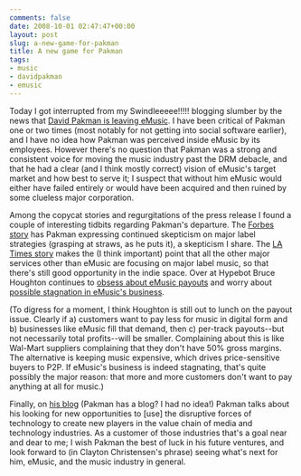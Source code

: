 ```yaml
---
comments: false
date: 2008-10-01 02:47:47+00:00
layout: post
slug: a-new-game-for-pakman
title: A new game for Pakman
tags:
- music
- davidpakman
- emusic
---
```


Today I got interrupted from my Swindleeeee!!!!! blogging slumber by the news that [David Pakman is leaving eMusic](http://www.marketwatch.com/news/story/ceo-david-pakman-depart-emusic/story.aspx?guid={01D8EAC8-DE7B-4BFF-B01C-CFA59BB9ADCA}&dist=hppr). I have been critical of Pakman one or two times (most notably for not getting into social software earlier), and I have no idea how Pakman was perceived inside eMusic by its employees. However there's no question that Pakman was a strong and consistent voice for moving the music industry past the DRM debacle, and that he had a clear (and I think mostly correct) vision of eMusic's target market and how best to serve it; I suspect that without him eMusic would either have failed entirely or would have been acquired and then ruined by some clueless major corporation.

Among the copycat stories and regurgitations of the press release I found a couple of interesting tidbits regarding Pakman's departure. The [Forbes story](http://www.forbes.com/technology/2008/09/29/emusic-myspace-itunes-tech-media-cx_ja_0929emusic.html) has Pakman expressing continued skepticism on major label strategies (grasping at straws, as he puts it), a skepticism I share. The [LA Times story](http://latimesblogs.latimes.com/entertainmentnewsbuzz/2008/09/emusic-chief-da.html) makes the (I think important) point that all the other major services other than eMusic are focusing on major label music, so that there's still good opportunity in the indie space. Over at Hypebot Bruce Houghton continues to [obsess about eMusic payouts](http://www.hypebot.com/hypebot/2008/09/pakman-leaves-e.html) and worry about [possible stagnation in eMusic's business](http://www.hypebot.com/hypebot/2008/09/is-emusic-in-a.html).

(To digress for a moment, I think Houghton is still out to lunch on the payout issue. Clearly if a) customers want to pay less for music in digital form and b) businesses like eMusic fill that demand, then c) per-track payouts--but not necessarily total profits--will be smaller. Complaining about this is like Wal-Mart suppliers complaining that they don't have 50% gross margins. The alternative is keeping music expensive, which drives price-sensitive buyers to P2P. If eMusic's business is indeed stagnating, that's quite possibly the major reason: that more and more customers don't want to pay anything at all for music.)

Finally, on [his blog](http://dpakman.wordpress.com/2008/09/30/why-am-i-leaving-emusic-stay-tuned/) (Pakman has a blog? I had no idea!) Pakman talks about his looking for new opportunities to [use] the disruptive forces of technology to create new players in the value chain of media and technology industries. As a customer of those industries that's a goal near and dear to me; I wish Pakman the best of luck in his future ventures, and look forward to (in Clayton Christensen's phrase) seeing what's next for him, eMusic, and the music industry in general.

